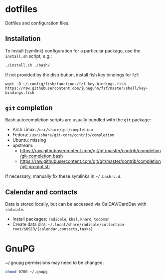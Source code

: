 # dotfiles

Dotfiles and configuration files.

## Installation

To install (symlink) configuration for a particular package, use the
`install.sh` script, e.g.:

```bash
./install.sh ./bash/
```

If not provided by the distribution, install fish key bindings for fzf:
```
wget -O ~/.config/fish/functions/fzf_key_bindings.fish https://raw.githubusercontent.com/junegunn/fzf/master/shell/key-bindings.fish
```

## `git` completion

Bash autocompletion scripts are usually bundled with the `git` package:

* Arch Linux: `/usr/share/git/completion`
* Fedora: `/usr/share/git-core/contrib/completion`
* Ubuntu: missing
* upstream:
  * <https://raw.githubusercontent.com/git/git/master/contrib/completion/git-completion.bash>
  * <https://raw.githubusercontent.com/git/git/master/contrib/completion/git-prompt.sh>

If necessary, manually fix these symlinks in `~/.bashrc.d`.

## Calendar and contacts

Data is stored locally, but can be accessed via CalDAV/CardDav with `radicale`.

* Install packages: `radicale`, `khal`, `khard`, `todoman`
* Create data dirs: `~/.local/share/radicale/collection-root/$USER/{calendar,contacts,tasks}`

# GnuPG

~/.gnupg permissions may need to be changed:

```bash
chmod 0700 ~/.gnupg
```
